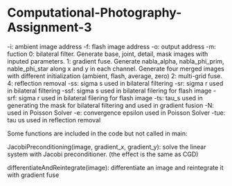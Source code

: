 # Computational-Photography-Assignment-3

-i: ambient image address
-f: flash image address
-o: output address
-m: fuction
	0: bilateral filter. Generate base, joint, detail, mask images with inputed parameters.
	1: gradient fuse. Generate nabla_alpha, nabla_phi_prim, nable_phi_star along x and y in each channel. Generate four merged images with different initialization (ambient, flash, average, zero)
	2: multi-grid fuse.
	4: reflection removal
-ss: sigma s used in bilateral filtering
-sr: sigma r used in bilateral filtering
-ssf: sigma s used in bilateral filering for flash image
-srf: sigma r used in bilateral filering for flash image
-ts: tau_s used in generating the mask for bilateral filtering and used in gradient fusion
-N: used in Poisson Solver
-e: convergence epsilon used in Poisson Solver
-tue: tau us used in reflection removal

Some functions are included in the code but not called in main:

JacobiPreconditioning(image, gradient_x, gradient_y): solve the linear system with Jacobi preconditioner. (the effect is the same as CGD)

differentiateAndReintegrate(image): differentiate an image and reintegrate it with gradient fuse
